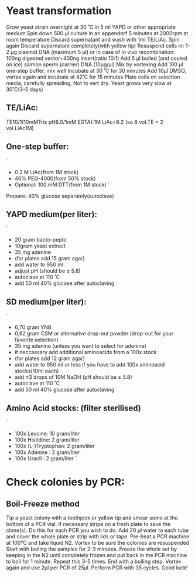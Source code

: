 # Yeast transformation

Grow yeast strain overnight at 30 ˚C in 5 ml YAPD or other appropriate medium
Spin down 500 µl culture in an eppendorf 5 minutes at 2000rpm at room temperature
Discard supernatant and wash with 1ml TE/LiAc. Spin again
Discard supernatant completely(with yellow tip)
Resuspend cells in: 	1-2 µg plasmid DNA (maximum 5 µl) or 
In case of in vivo recombination:	100ng digested vector+400ng insert(ratio 10:1)
Add 5 µl boiled (and cooled on ice) salmon sperm (carrier) DNA (10µg/µl)
Mix by vortexing
Add 100 µl one-step buffer, mix well
Incubate at 30 ˚C for 30 minutes
Add 10µl DMSO, vortex again and incubate at 42˚C for 15 minutes
Plate cells on selection media, carefully spreading, Not to vert dry.
Yeast grows very slow at 30˚C(3-5 days)

## TE/LiAc:
TE10/1(10mMTris pH8.0/1mM EDTA):1M LiAc=8:2
(so 8 vol.TE + 2 vol.LiAc1M)

## One-step buffer:
`
 - 0.2 M LiAc(from 1M stock) 
 - 40% PEG-4000(from 50% stock) 
 - Optional: 100 mM DTT(from 1M stock) 
`

Prepare: 40% glucose separately(autoclave)

## YAPD medium(per liter):
`
- 20 gram bacto-pepto
- 10gram yeast extract
- 35 mg adenine
- (for plates add 15 gram agar)
- add water to 950 ml
- adjust pH (should be ± 5.8)
- autoclave at 110 ˚C
- add 50 ml 40% glucose after autoclaving
`

## SD medium(per liter):
`
- 6,70 gram YNB
- 0,62 gram CSM or alternative drop-out powder (drop-out for your favorite selection)
- 35 mg adenine (unless you want to select for adenine)
- if neccassary add additional aminoacids from a 100x stock
- (for plates add 12 gram agar)
- add water to 950 ml or less if you have to add 100x aminoacid stocks(10ml each)
- add ±3 drops of 10M NaOH (pH should be ± 5.8)
- autoclave at 110 ˚C
- add 50 ml 40% glucose after autoclaving
`


## Amino Acid stocks: (filter sterilised)
`
- 100x Leucine: 10 gram/liter
- 100x Histidine: 2 gram/liter
- 100x (L-)Tryptophan: 2 gram/liter 
- 100x Adenine : 2 gram/liter
- 100x Uracil : 2 gram/liter
`

# Check colonies by PCR: 
## Boil-Freeze method
Tip a yeast colony with a toothpick or yellow tip and smear some at the bottom of a PCR vial. If necessary stripe on a fresh plate to save the clone(s). 
Do this for each PCR you wish to do.
Add 20 µl water to each tube and cover the whole plate or strip with lids or tape.
Pre-heat a PCR machine at 100°C and take liquid N2.
Vortex to be sure the colonies are resuspended
Start with boiling the samples for 2-3 minutes. Freeze the whole set by keeping in the N2 until completely frozen and put back in the PCR machine to boil for 1 minute. Repeat this 3-5 times. End with a boiling step.
Vortex again and use 2µl per PCR of 25µl.
Perform PCR with 35 cycles.
Good luck!
